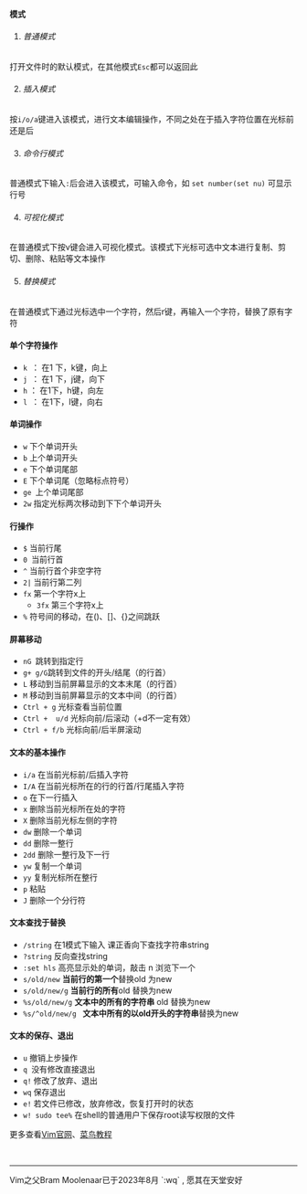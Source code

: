 
#### 模式

1. ###### 普通模式
打开文件时的默认模式，在其他模式`Esc`都可以返回此


2. ###### 插入模式
按`i/o/a`键进入该模式，进行文本编辑操作，不同之处在于插入字符位置在光标前还是后


3. ###### 命令行模式
普通模式下输入`:`后会进入该模式，可输入命令，如 `set number(set nu)` 可显示行号


4. ###### 可视化模式
在普通模式下按v键会进入可视化模式。该模式下光标可选中文本进行复制、剪切、删除、粘贴等文本操作


5. ###### 替换模式
在普通模式下通过光标选中一个字符，然后r键，再输入一个字符，替换了原有字符




#### 单个字符操作

- `k `： 在1 下，k键，向上
- `j `： 在1 下，j键，向下
- `h` ： 在1下，h键，向左
- `l `： 在1下，l键，向右



#### 单词操作

- `w` 下个单词开头
- `b` 上个单词开头 
- `e` 下个单词尾部
- `E` 下个单词尾（忽略标点符号）
- `ge `上个单词尾部
- `2w` 指定光标两次移动到下下个单词开头



#### 行操作

- `$` 当前行尾
- `0 `当前行首
- `^` 当前行首个非空字符
- `2|` 当前行第二列
- `fx` 第一个字符x上
  - `3fx` 第三个字符x上
- `%` 符号间的移动，在()、[]、{}之间跳跃



#### 屏幕移动

- `nG `跳转到指定行
- `g+ g/G`跳转到文件的开头/结尾（的行首）
- `L` 移动到当前屏幕显示的文本末尾（的行首）
- `M` 移动到当前屏幕显示的文本中间（的行首）
- `Ctrl + g` 光标查看当前位置
- `Ctrl +  u/d` 光标向前/后滚动（+d不一定有效）
- `Ctrl + f/b` 光标向前/后半屏滚动



#### 文本的基本操作

- `i/a` 在当前光标前/后插入字符
- `I/A` 在当前光标所在的行的行首/行尾插入字符
- `o` 在下一行插入
- `x` 删除当前光标所在处的字符
- `X` 删除当前光标左侧的字符
- `dw` 删除一个单词
- `dd` 删除一整行
- `2dd` 删除一整行及下一行
- `yw` 复制一个单词
- `yy` 复制光标所在整行
- `p` 粘贴
- `J` 删除一个分行符



#### 文本查找于替换

- `/string` 在1模式下输入 课正香向下查找字符串string
- `?string` 反向查找string
- `:set hls` 高亮显示处的单词，敲击 n 浏览下一个
- `s/old/new` **当前行的第一个**替换old 为new
- `s/old/new/g` **当前行的所有**old 替换为new
- `%s/old/new/g` **文本中的所有的字符串** old 替换为new
- `%s/^old/new/g ` **文本中所有的以old开头的字符串**替换为new



#### 文本的保存、退出

- `u` 撤销上步操作
- `q `没有修改直接退出
- `q!` 修改了放弃、退出
- `wq` 保存退出
- `e!` 若文件已修改，放弃修改，恢复打开时的状态
- `w! sudo tee%` 在shell的普通用户下保存root读写权限的文件


更多查看[Vim官网](https://www.vim.org)、[菜鸟教程](https://www.runoob.com/linux/linux-vim.html)


<br>
<hr>
<p class="comment"> Vim之父Bram Moolenaar已于2023年8月 `:wq` , 愿其在天堂安好</p>